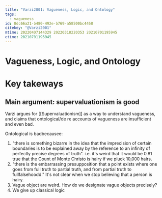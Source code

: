 ```yaml
---
title: "Varzi2001: Vagueness, Logic, and Ontology"
tags: 
  - vagueness
id: 8dc66a21-b480-492e-b769-a58500bc4468
citekey: "@Varzi2001"
mtime: 20220407144329 20220318220353 20210701195945
ctime: 20210701195945
---
```


# Vagueness, Logic, and Ontology

# Key takeways

## Main argument: supervaluationism is good

Varzi argues for [[Supervaluationism]] as a way to understand vagueness, and claims that ontological/de re accounts of vagueness are insufficient and even bad.

Ontological is badbecausee:

1) "there is something bizarre in the idea that the imprecision of certain boundaries is to be explained away by the reference to an infinity of perfectly precise degrees of truth". i.e. it's weird that it would be 0.81 true that the Count of Monte Christo is hairy if we pluck 10,000 hairs.
2) "there is the embarrassing presupposition that a point exists where one goes from full truth to partial truth, and from partial truth to fullfalsehoodd." It's not clear when we stop believing that a person is hairy.
3) Vague object are weird. How do we designate vague objects precisely?
4) We give up classical logic


